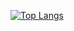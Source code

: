 [![Top Langs](https://github-readme-stats-git-masterrstaa-rickstaa.vercel.app/api/top-langs/username=maxgotech&exclude_repo=DocumentReportBuilder&show_icons=true&theme=dracula)](https://github.com/maxgotech/github-readme-stats)
